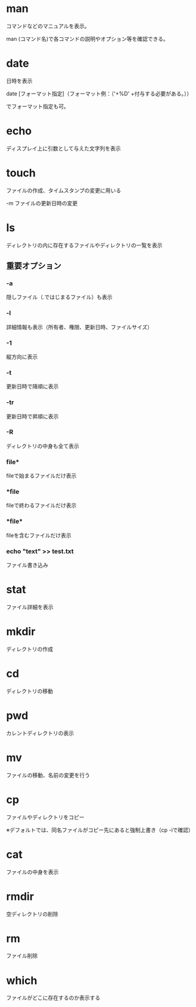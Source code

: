 # man
コマンドなどのマニュアルを表示。

man (コマンド名)で各コマンドの説明やオプション等を確認できる。

# date
日時を表示

date [フォーマット指定]（フォーマット例：（'+%D' +付与する必要がある。））

でフォーマット指定も可。

# echo
ディスプレイ上に引数として与えた文字列を表示

# touch
ファイルの作成、タイムスタンプの変更に用いる

-m ファイルの更新日時の変更

# ls
ディレクトリの内に存在するファイルやディレクトリの一覧を表示

## 重要オプション
### -a
隠しファイル（.ではじまるファイル）も表示
### -l
詳細情報も表示（所有者、権限、更新日時、ファイルサイズ）
### -1
縦方向に表示
### -t
更新日時で降順に表示
### -tr
更新日時で昇順に表示
### -R
ディレクトリの中身も全て表示
### file*
fileで始まるファイルだけ表示
### *file
fileで終わるファイルだけ表示
### \*file\*
fileを含むファイルだけ表示
### echo "text" >> test.txt
ファイル書き込み

# stat
ファイル詳細を表示

# mkdir
ディレクトリの作成

# cd
ディレクトリの移動

# pwd
カレントディレクトリの表示

# mv
ファイルの移動、名前の変更を行う

# cp
ファイルやディレクトリをコピー

※デフォルトでは、同名ファイルがコピー先にあると強制上書き（cp -iで確認）

# cat
ファイルの中身を表示

# rmdir
空ディレクトリの削除

# rm
ファイル削除

# which
ファイルがどこに存在するのか表示する


